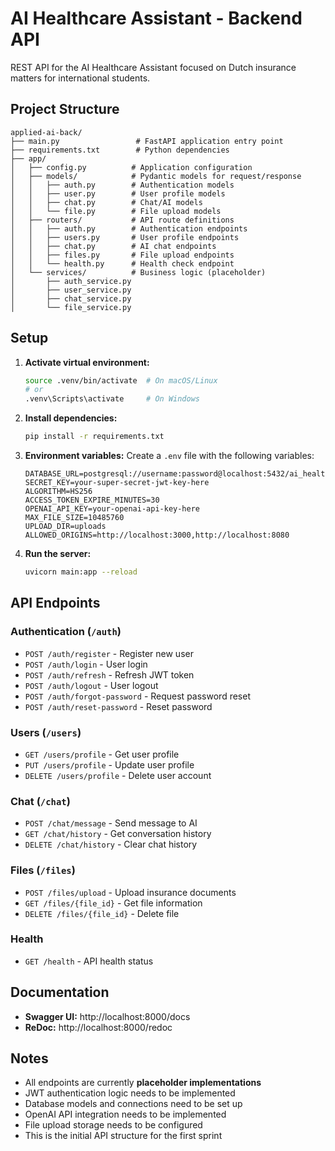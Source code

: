 # AI Healthcare Assistant - Backend API

REST API for the AI Healthcare Assistant focused on Dutch insurance matters for international students.

## Project Structure

```
applied-ai-back/
├── main.py                 # FastAPI application entry point
├── requirements.txt        # Python dependencies
├── app/
│   ├── config.py          # Application configuration
│   ├── models/            # Pydantic models for request/response
│   │   ├── auth.py        # Authentication models
│   │   ├── user.py        # User profile models
│   │   ├── chat.py        # Chat/AI models
│   │   └── file.py        # File upload models
│   ├── routers/           # API route definitions
│   │   ├── auth.py        # Authentication endpoints
│   │   ├── users.py       # User profile endpoints
│   │   ├── chat.py        # AI chat endpoints
│   │   ├── files.py       # File upload endpoints
│   │   └── health.py      # Health check endpoint
│   └── services/          # Business logic (placeholder)
│       ├── auth_service.py
│       ├── user_service.py
│       ├── chat_service.py
│       └── file_service.py
```

## Setup

1. **Activate virtual environment:**
   ```bash
   source .venv/bin/activate  # On macOS/Linux
   # or
   .venv\Scripts\activate     # On Windows
   ```

2. **Install dependencies:**
   ```bash
   pip install -r requirements.txt
   ```

3. **Environment variables:**
   Create a `.env` file with the following variables:
   ```
   DATABASE_URL=postgresql://username:password@localhost:5432/ai_healthcare_db
   SECRET_KEY=your-super-secret-jwt-key-here
   ALGORITHM=HS256
   ACCESS_TOKEN_EXPIRE_MINUTES=30
   OPENAI_API_KEY=your-openai-api-key-here
   MAX_FILE_SIZE=10485760
   UPLOAD_DIR=uploads
   ALLOWED_ORIGINS=http://localhost:3000,http://localhost:8080
   ```

4. **Run the server:**
   ```bash
   uvicorn main:app --reload
   ```

## API Endpoints

### Authentication (`/auth`)
- `POST /auth/register` - Register new user
- `POST /auth/login` - User login
- `POST /auth/refresh` - Refresh JWT token
- `POST /auth/logout` - User logout
- `POST /auth/forgot-password` - Request password reset
- `POST /auth/reset-password` - Reset password

### Users (`/users`)
- `GET /users/profile` - Get user profile
- `PUT /users/profile` - Update user profile
- `DELETE /users/profile` - Delete user account

### Chat (`/chat`)
- `POST /chat/message` - Send message to AI
- `GET /chat/history` - Get conversation history
- `DELETE /chat/history` - Clear chat history

### Files (`/files`)
- `POST /files/upload` - Upload insurance documents
- `GET /files/{file_id}` - Get file information
- `DELETE /files/{file_id}` - Delete file

### Health
- `GET /health` - API health status

## Documentation

- **Swagger UI:** http://localhost:8000/docs
- **ReDoc:** http://localhost:8000/redoc

## Notes

- All endpoints are currently **placeholder implementations**
- JWT authentication logic needs to be implemented
- Database models and connections need to be set up
- OpenAI API integration needs to be implemented
- File upload storage needs to be configured
- This is the initial API structure for the first sprint